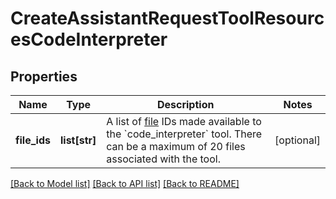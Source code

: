 # CreateAssistantRequestToolResourcesCodeInterpreter

## Properties
Name | Type | Description | Notes
------------ | ------------- | ------------- | -------------
**file_ids** | **list[str]** | A list of [file](/docs/api-reference/files) IDs made available to the &#x60;code_interpreter&#x60; tool. There can be a maximum of 20 files associated with the tool.  | [optional] 

[[Back to Model list]](../README.md#documentation-for-models) [[Back to API list]](../README.md#documentation-for-api-endpoints) [[Back to README]](../README.md)

